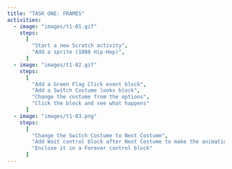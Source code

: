 ```yaml
---
title: "TASK ONE: FRAMES"
activities:
  - image: "images/t1-01.gif"
    steps:
      [
        "Start a new Scratch activity",
        "Add a sprite (1080 Hip-Hop)",
      ]
  - image: "images/t1-02.gif"
    steps:
      [
        "Add a Green Flag Click event block",
        "Add a Switch Costume looks block",
        "Change the costume from the options",
        "Click the block and see what happens"
      ]
  - image: "images/t1-03.png"
    steps:
      [
        "Change the Switch Costume to Next Costume",
        "Add Wait control block after Next Costume to make the animation slower",
        "Enclose it in a Forever control block"
      ]
---
```

